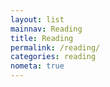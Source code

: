 ```yaml
---
layout: list
mainnav: Reading
title: Reading
permalink: /reading/
categories: reading
nometa: true
---
```

